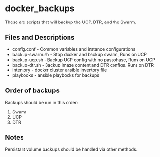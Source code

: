 # docker_backups

These are scripts that will backup the UCP, DTR, and the Swarm.

## Files and Descriptions

* config.conf - Common variables and instance configurations
* backup-swarm.sh - Stop docker and backup swarm, Runs on UCP
* backup-ucp.sh - Backup UCP config with no passphase, Runs on UCP
* backup-dtr.sh - Backup image content and DTR configs, Runs on DTR
* intentory - docker cluster ansible inventory file
* playbooks - ansible playbooks for backups


## Order of backups

Backups should be run in this order:
1. Swarm
2. UCP
3. DTR

## Notes
Persistant volume backups should be handled via other methods.
